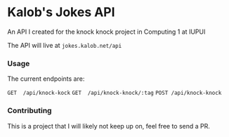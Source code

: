 # Kalob's Jokes API

An API I created for the knock knock project in Computing 1 at IUPUI

The API will live at `jokes.kalob.net/api`

### Usage

The current endpoints are:

`GET  /api/knock-kock`
`GET  /api/knock-knock/:tag`
`POST /api/knock-knock`

### Contributing

This is a project that I will likely not keep up on, feel free to send a PR.
